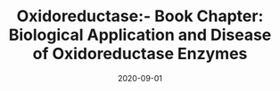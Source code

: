 ---
title: "Oxidoreductase:- Book Chapter: Biological Application and Disease of Oxidoreductase Enzymes"
collection: publications
permalink: /publication/2020-Oxidoreductase
date: 2020-09-01
venue: 'IntechOpen'
paperurl: '/files/pdf/publication/publication03.pdf'
link: 'DOI: 10.5772/intechopen.93328'
citation: 'Mezgebu Legesse Habte,  and Etsegenet Assefa Beyene. 2021. ‘Biological Application and Disease of Oxidoreductase Enzymes’. Oxidoreductase. IntechOpen. doi:10.5772/intechopen.93328.'
---